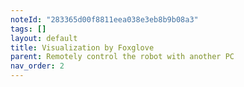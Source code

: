```yaml
---
noteId: "283365d00f8811eea038e3eb8b9b08a3"
tags: []
layout: default
title: Visualization by Foxglove
parent: Remotely control the robot with another PC
nav_order: 2
---
```


